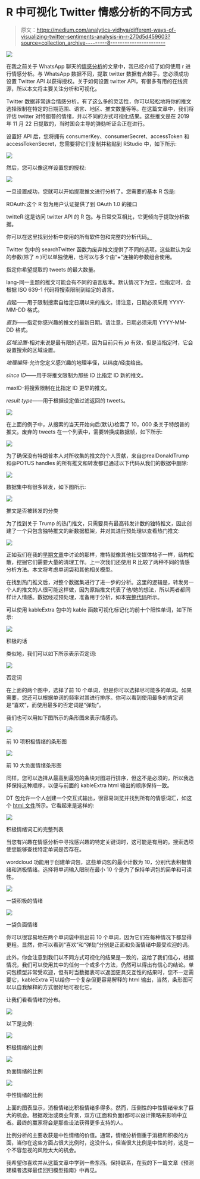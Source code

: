 # R 中可视化 Twitter 情感分析的不同方式

> 原文：<https://medium.com/analytics-vidhya/different-ways-of-visualizing-twitter-sentiments-analysis-in-r-270d5d459603?source=collection_archive---------8----------------------->

![](img/35ff52dd156c36077957a3caa85e67b5.png)

在我之前关于 WhatsApp 聊天的[情感分析](/@freemangoja/sentiment-analysis-of-whatsapp-chat-a906105917f4)的文章中，我已经介绍了如何使用 r 进行情感分析。与 WhatsApp 数据不同，提取 twitter 数据有点棘手。您必须成功设置 Twitter API 以获得授权。关于如何设置 twitter API，有很多有用的在线资源，所以本文将主要关注分析和可视化。

Twitter 数据非常适合情感分析。有了这么多的灵活性，你可以轻松地将你的推文选择限制在特定的日期范围、语言、地区、推文数量等等。在这篇文章中，我们将评估 twitter 对特朗普的情绪，并以不同的方式可视化结果。这些推文是在 2019 年 11 月 22 日提取的，当时国会主导的弹劾听证会正在进行。

设置好 API 后，您将拥有 consumerKey、consumerSecret、accessToken 和 accessTokenSecret，您需要将它们复制并粘贴到 RStudio 中，如下所示:

![](img/db1c142d1a2047852fb18a670bfff33c.png)

然后，您可以像这样设置您的授权:

![](img/984dfe2a3ccb14b2a29aa0e3c2ddd7cb.png)

一旦设置成功，您就可以开始提取推文进行分析了。您需要的基本 R 包是:

ROAuth:这个 R 包为用户认证提供了到 OAuth 1.0 的接口

twitteR:这是访问 twitter API 的 R 包。与日常交互相比，它更倾向于提取分析数据。

你可以在这里找到分析中使用的所有软件包和完整的分析代码[。](https://frex1.github.io/twitter-sentiments/tweets)

Twitter 包中的 searchTwitter 函数为废弃推文提供了不同的选项。这些默认为空的参数(除了 *n* )可以单独使用，也可以与多个由“+”连接的参数组合使用。

指定你希望提取的 tweets 的最大数量。

lang-同一主题的推文可能会有不同的语言版本。默认情况下为空，但指定时，会根据 ISO 639-1 代码将搜索限制到给定的语言。

*自*起——用于限制搜索自给定日期以来的推文。请注意，日期必须采用 YYYY-MM-DD 格式。

*直到*——指定你感兴趣的推文的最新日期。请注意，日期必须采用 YYYY-MM-DD 格式。

*区域设置*-相对来说是最有限的选项，因为目前只有 *ja* 有效，但是当指定时，它会设置搜索的区域设置。

*地理编码*-允许您定义感兴趣的地理半径，以纬度/经度给出。

*since ID*——用于将推文限制为那些 ID 比指定 ID 新的推文。

maxID-将搜索限制在比指定 ID 更早的推文。

*result type*——用于根据设定值过滤返回的 tweets。

![](img/bc16c1e819b6cfee8a0ecad61ada8e7d.png)

在上面的例子中，从搜索的当天开始向后(默认)检索了 10，000 条关于特朗普的推文。废弃的 tweets 在一个列表中，需要转换成数据帧，如下所示:

![](img/a5b40891dfef447b84ca4545c1fe0ef6.png)

为了确保没有特朗普本人对所收集的推文的个人贡献，来自@realDonaldTrump 和@POTUS handles 的所有推文和转发都已通过以下代码从我们的数据中删除:

![](img/ed800137b54845b0850c4d3f0626dcea.png)

数据集中有很多转发，如下图所示:

![](img/5a5595e4d0b58c62a28989d671fb8f45.png)

推文是否被转发的分类

为了找到关于 Trump 的热门推文，只需要具有最高转发计数的独特推文，因此创建了一个只包含独特推文的新数据框架，并对其进行预处理以查看热门推文:

![](img/c99e435e1c77fed15865c8e551db8e6f.png)

正如我们在我的[早期文章](/@freemangoja/sentiment-analysis-of-whatsapp-chat-a906105917f4)中讨论的那样，推特就像其他社交媒体帖子一样，结构松散，挖掘它们需要大量的清理工作。上一次我们还使用 R 比较了两种不同的情感分析方法。本文将考虑单词袋和其他相关模型。

在找到热门推文后，对整个数据集进行了进一步的分析。这里的逻辑是，转发另一个人的推文的人很可能这样做，因为原始推文代表了他/她的想法，所以两者都同样计入情感。数据经过预处理，准备用于分析，如本[完整代码](https://frex1.github.io/twitter-sentiments/tweets)所示。

可以使用 kableExtra 包中的 kable 函数可视化标记化的前十个阳性单词，如下所示:

![](img/8a779b7ec21003468772721e0f7b59a2.png)

积极的话

类似地，我们可以如下所示表示否定词:

![](img/ccd14b00da1c018906462ba4f5878a49.png)

否定词

在上面的两个图中，选择了前 10 个单词，但是你可以选择尽可能多的单词。如果需要，您还可以根据单词的频率对其进行排序。你可以看到使用最多的肯定词是“喜欢”，而使用最多的否定词是“弹劾”。

我们也可以用如下图所示的条形图来表示情感词。

![](img/6a15a414dee43700c64b020f3c18fb05.png)

前 10 项积极情绪的条形图

![](img/2bae545bb50c9c729cb2ba6feb05090b.png)

前 10 大负面情绪条形图

同样，您可以选择从最高到最短的条块对图进行排序，但这不是必须的，所以我选择保持这种顺序，以便与前面的 kableExtra html 输出的顺序保持一致。

DT 包允许一个人创建一个交互式输出，很容易浏览并找到所有的情感词汇，如这个 [html 文件](https://frex1.github.io/twitter-sentiments/tweets)所示。它看起来是这样的:

![](img/74eb6433fd617089dcf4168b4041be98.png)

积极情绪词汇的完整列表

当您有兴趣在情感分析中寻找感兴趣的特定关键词时，这可能是有用的。搜索选项使您能够查找特定单词是否存在。

wordcloud 功能用于创建单词包，这些单词包的最小计数为 10，分别代表积极情绪和消极情绪。选择将单词输入限制在最小 10 个是为了保持单词包的简单和可读性。

![](img/1c4d4e5079b961c63bc20405126309d1.png)

一袋积极的情绪

![](img/4c9d5e15aff25f035017328a086d343c.png)

一袋负面情绪

你可以很容易地在两个单词袋中挑出前 10 个单词，因为它们在每种情况下都显得更粗。显然，你可以看到“喜欢”和“弹劾”分别是正面和负面情绪中最受欢迎的词。

此外，你会注意到我们以不同方式可视化的结果是一致的，这给了我们信心，根据情况，我们可以使用其中的任何一个或多个方法，仍然可以得出有信心的结论。单词包模型非常受欢迎，但有时当数据表可以返回更具交互性的结果时，您不一定需要它，kableExtra 可以给你一个复杂但更容易解释的 html 输出，当然，条形图可以以自我解释的方式很好地可视化它。

让我们看看情绪的分布。

![](img/1d6109064938cb79dfff9d71095f9b1d.png)

以下是比例:

![](img/f2513455f3e0e023dc23cc88270aa837.png)

积极情绪的比例

![](img/abb390a42849b05010652ca51ef150c1.png)

负面情绪的比例

![](img/7387c2441602c6bacbd258af0b3f8dd3.png)

中性情绪的比例

上面的图表显示，消极情绪比积极情绪多得多。然而，压倒性的中性情绪带来了巨大的机会。根据政治或商业背景，双方(正面和负面)都可以设计策略来影响中立者。最终的赢家将会是那些设法获得更多支持的人。

比例分析的主要收获是中性情绪的价值。通常，情绪分析侧重于消极和积极的方面，当你在这些方面占很大比例时，这没什么，但当很大比例是中性的时，这是一个不容忽视的风险太大的机会。

我希望你喜欢并从这篇文章中学到一些东西。保持联系，在我的下一篇文章《预测建模者选择最佳回归模型指南》中再见。